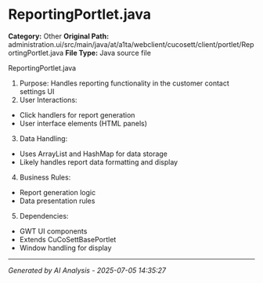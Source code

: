# ReportingPortlet.java

**Category:** Other
**Original Path:** administration.ui/src/main/java/at/a1ta/webclient/cucosett/client/portlet/ReportingPortlet.java
**File Type:** Java source file

ReportingPortlet.java
1. Purpose: Handles reporting functionality in the customer contact settings UI
2. User Interactions:
- Click handlers for report generation
- User interface elements (HTML panels)
3. Data Handling:
- Uses ArrayList and HashMap for data storage
- Likely handles report data formatting and display
4. Business Rules:
- Report generation logic
- Data presentation rules
5. Dependencies:
- GWT UI components
- Extends CuCoSettBasePortlet
- Window handling for display

---
*Generated by AI Analysis - 2025-07-05 14:35:27*
